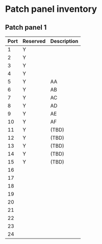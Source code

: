 # Patch panel inventory

## Patch panel 1

| Port | Reserved | Description |
|------|----------|-------------|
| 1    | Y        |             |
| 2    | Y        |             |
| 3    | Y        |             |
| 4    | Y        |             |
| 5    | Y        | AA          |
| 6    | Y        | AB          |
| 7    | Y        | AC          |
| 8    | Y        | AD          |
| 9    | Y        | AE          |
| 10   | Y        | AF          |
| 11   | Y        | (TBD)       |
| 12   | Y        | (TBD)       |
| 13   | Y        | (TBD)       |
| 14   | Y        | (TBD)       |
| 15   | Y        | (TBD)       |
| 16   |          |             |
| 17   |          |             |
| 18   |          |             |
| 19   |          |             |
| 20   |          |             |
| 21   |          |             |
| 22   |          |             |
| 23   |          |             |
| 24   |          |             |
